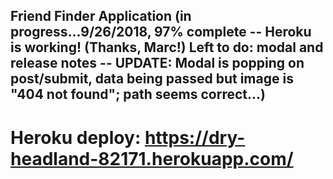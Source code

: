 ## Friend Finder Application (in progress...9/26/2018, 97% complete -- Heroku is working! (Thanks, Marc!) Left to do: modal and release notes -- UPDATE: Modal is popping on post/submit, data being passed but image is "404 not found"; path seems correct...)

# Heroku deploy: https://dry-headland-82171.herokuapp.com/